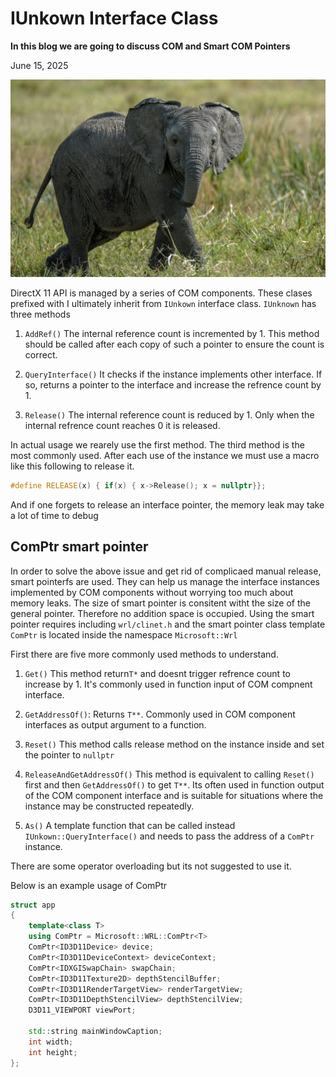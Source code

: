 # IUnkown Interface Class

**In this blog we are going to discuss COM and Smart COM Pointers**

June 15, 2025

![com](../assets/com.jpg)

DirectX 11 API is managed by a series of COM components. These clases prefixed with I ultimately inherit from `IUnkown` interface class. `IUnknown` has three methods

1. `AddRef()` The internal reference count is incremented by 1. This method should be called after each copy of such a pointer to ensure the count is correct.

2. `QueryInterface()` It checks if the instance implements other interface. If so, returns a pointer to the interface and increase the refrence count by 1.

3. `Release()` The internal reference count is reduced by 1. Only when the internal refrence count reaches 0 it is released.

In actual usage we rearely use the first method. The third method is the most commonly used. After each use of the instance we must use a macro like this following to release it.

```cpp
#define RELEASE(x) { if(x) { x->Release(); x = nullptr}};
```

And if one forgets to release an interface pointer, the memory leak may take a lot of time to debug

## ComPtr smart pointer

In order to solve the above issue and get rid of complicaed manual release, smart pointerfs are used. They can help us manage the interface instances implemented by COM components without worrying too much about memory leaks. The size of smart pointer is consitent witht the size of the general pointer. Therefore no addition space is occupied. Using the smart pointer requires including `wrl/clinet.h` and the smart pointer class template `ComPtr` is located inside the namespace `Microsoft::Wrl`

First there are five more commonly used methods to understand.

1. `Get()` This method return`T*` and doesnt trigger refrence count to increase by 1. It's commonly used in function input of COM compnent interface.

2. `GetAddressOf()`: Returns `T**`. Commonly used in COM component interfaces as output argument to a function.

3. `Reset()` This method calls release method on the instance inside and set the pointer to `nullptr`

4. `ReleaseAndGetAddressOf()` This method is equivalent to calling `Reset()` first and then `GetAddressOf()` to get `T**`. Its often used in function output of the COM component interface and is suitable for situations where the instance may be constructed repeatedly.

5. `As()` A template function that can be called instead `IUnkown::QueryInterface()` and needs to pass the address of a `ComPtr` instance.

There are some operator overloading but its not suggested to use it.  

Below is an example usage of ComPtr

```cpp
struct app
{
    template<class T>
    using ComPtr = Microsoft::WRL::ComPtr<T>
    ComPtr<ID3D11Device> device;
    ComPtr<ID3D11DeviceContext> deviceContext;
    ComPtr<IDXGISwapChain> swapChain;
    ComPtr<ID3D11Texture2D> depthStencilBuffer;
    ComPtr<ID3D11RenderTargetView> renderTargetView;
    ComPtr<ID3D11DepthStencilView> depthStencilView;
    D3D11_VIEWPORT viewPort;

    std::string mainWindowCaption;
    int width;
    int height;
};
```
